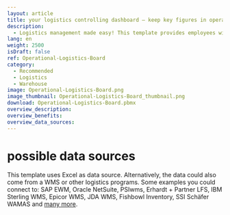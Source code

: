 ```yaml
---
layout: article
title: your logistics controlling dashboard ― keep key figures in operational warehouse logistics in view
description: 
  - Logistics management made easy! This template provides employees with a quick overview of the current status of individual orders in the goods issue zone. Warehouse key figures such as the current status for the manual, small parts and high-rack warehouse are displayed in an easily understandable and efficient manner. Outstanding items of individual orders are also listed. In addition, current and already corrected errors can be displayed in order to optimize logistics processes easily and reduce logistics costs in the long run. Download now!
lang: en
weight: 2500
isDraft: false
ref: Operational-Logistics-Board
category:
  - Recommended
  - Logistics
  - Warehouse
image: Operational-Logistics-Board.png
image_thumbnail: Operational-Logistics-Board_thumbnail.png
download: Operational-Logistics-Board.pbmx
overview_description:
overview_benefits:
overview_data_sources:
---
```

# possible data sources
This template uses Excel as data source. Alternatively, the data could also come from a WMS or other logistics programs. Some examples you could connect to: SAP EWM, Oracle NetSuite, PSIwms, Erhardt + Partner LFS, IBM Sterling WMS, Epicor WMS, JDA WMS, Fishbowl Inventory, SSI Schäfer WAMAS and [many more](https://peakboard.com/en/interfaces/).